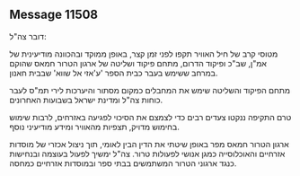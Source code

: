 ## Message 11508

דובר צה"ל:

מטוסי קרב של חיל האוויר תקפו לפני זמן קצר, באופן ממוקד ובהכוונה מודיעינית של אמ"ן, שב"כ ופיקוד הדרום, מתחם פיקוד ושליטה של ארגון הטרור חמאס שהוקם במרחב ששימש בעבר כבית הספר 'ע'אזי אל שווא' שבבית חאנון. 

מתחם הפיקוד והשליטה שימש את המחבלים כמקום מסתור והיערכות לירי תמ"ס לעבר כוחות צה"ל ומדינת ישראל בשבועות האחרונים.

טרם התקיפה ננקטו צעדים רבים כדי לצמצם את הסיכוי לפגיעה באזרחים, לרבות שימוש בחימוש מדויק, תצפיות מהאוויר ומידע מודיעיני נוסף. 

ארגון הטרור חמאס מפר באופן שיטתי את הדין הבין לאומי, תוך ניצול אכזרי של מוסדות אזרחיים והאוכלוסייה כמגן אנושי לפעולות טרור. צה"ל ימשיך לפעול בעוצמה ובנחישות כנגד ארגוני הטרור המשתמשים בבתי ספר ובמוסדות אזרחיים כמחסה.


